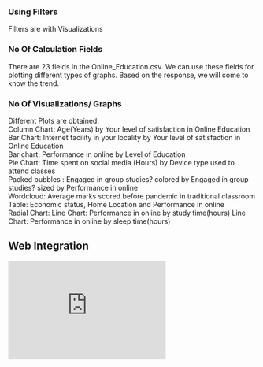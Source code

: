 ### Using Filters
Filters are with Visualizations
### No Of Calculation Fields
There are 23 fields in the Online_Education.csv. We can use these fields for plotting different types of graphs. Based on the response, we will come to know the trend.
### No Of Visualizations/ Graphs
Different Plots are obtained.<br>
Column Chart: Age(Years) by Your level of satisfaction in Online Education<br>
Bar Chart: Internet facility in your locality by Your level of satisfaction in Online Education<br>
Bar chart: Performance in online by Level of Education<br>
Pie Chart: Time spent on social media (Hours) by Device type used to attend classes<br>
Packed bubbles : Engaged in group studies? colored by Engaged in group studies? sized by Performance in online<br>
Wordcloud: Average marks scored before pandemic in traditional classroom <br>
Table: Economic status, Home Location and Performance in online<br>
Radial Chart:
Line Chart: Performance in online by study time(hours)
Line Chart: Performance in online by sleep time(hours)
## Web Integration
<iframe src="https://us3.ca.analytics.ibm.com/bi/?perspective=story&amp;pathRef=.my_folders%2FStory%2Bon%2BOnline%2BEducation%2BAnalysis%2B1-9-2023&amp;closeWindowOnLastView=true&amp;ui_appbar=false&amp;ui_navbar=false&amp;shareMode=embedded&amp;action=view&amp;sceneId=model0000018a5115d053_00000000&amp;sceneTime=5000" width="320" height="200" frameborder="0" gesture="media" allow="encrypted-media" allowfullscreen=""></iframe>


